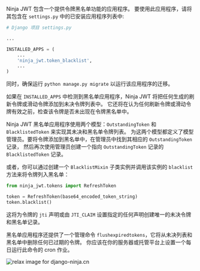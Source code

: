 
Ninja JWT 包含一个提供令牌黑名单功能的应用程序。
要使用此应用程序，请将其包含在 `settings.py` 中的已安装应用程序列表中:

```python
# Django 项目 settings.py

...

INSTALLED_APPS = (
    ...
    'ninja_jwt.token_blacklist',
    ...
)
```

同时，确保运行 `python manage.py migrate` 以运行该应用程序的迁移。

如果在 `INSTALLED_APPS` 中检测到黑名单应用程序，Ninja JWT 将把任何生成的刷新令牌或滑动令牌添加到未决令牌列表中。
它还将在认为任何刷新令牌或滑动令牌有效之前，检查该令牌是否未出现在令牌黑名单中。

Ninja JWT 黑名单应用程序使用两个模型：`OutstandingToken` 和 `BlacklistedToken` 来实现其未决和黑名单令牌列表。
为这两个模型都定义了模型管理员。要将令牌添加到黑名单中，在管理员中找到其相应的 `OutstandingToken` 记录，
然后再次使用管理员创建一个指向 `OutstandingToken` 记录的 `BlacklistedToken` 记录。

或者，你可以通过创建一个 `BlacklistMixin` 子类实例并调用该实例的 `blacklist` 方法来将令牌列入黑名单：

```python
from ninja_jwt.tokens import RefreshToken

token = RefreshToken(base64_encoded_token_string)
token.blacklist()
```

这将为令牌的 `jti` 声明或由 `JTI_CLAIM` 设置指定的任何声明创建唯一的未决令牌和黑名单记录。

黑名单应用程序还提供了一个管理命令 `flushexpiredtokens`，它将从未决列表和黑名单中删除任何已过期的令牌。
你应该在你的服务器或托管平台上设置一个每日运行此命令的 cron 作业。

<img style="object-fit: cover; object-position: 50% 50%;" alt="relax image for django-ninja.cn" loading="lazy" fetchpriority="auto" aria-hidden="true" draggable="false" src="https://picsum.photos/825/47.jpg">
